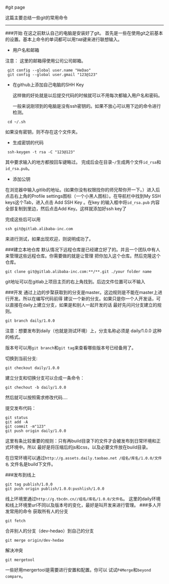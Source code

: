 #git page

 这篇主要总结一些git的常用命令
 
----------------------------------------------------------
###开始
 在这之前默认自己的电脑是安装好了git。
 首先是一些在使用git之前基本的设置。基本上命令的单词都可以用`TAB`键来进行联想输入。
* 用户名和邮箱

 注意： 这里的邮箱得使用公司公司邮箱。
 
```
 git config --global user.name "HeDao"
 git config --global user.gmail "123@123"
```
* 在github上添加自己电脑的SHH Key

  这样做的好处就是以后提交代码的时候就可以不用每次都输入用户名和密码。
  
  一般来说刚领到的电脑是没有ssh密钥的。如果不放心可以用下边的命令进行检测。
```
 cd ~/.sh
```
 如果没有密钥，则不存在这个文件夹。
 
* 生成密钥的代码

```
 ssh-keygen -t rsa -C "123@123"

```
 其中要求输入的地方都按回车键略过。
 完成后会在目录`~/`生成两个文件`id_rsa`和`id_rsa.pub`。
* 添加公钥

在浏览器中输入gitlib的地址。(如果你没有权限找你的师兄帮你开一下。）进入后点击右上角的Profile settings图标（一个小黑人图标）。在导航栏中找到My SSH keys这个Tab，进入点击 Add SSH Key 。在key 的输入框中将`id_rsa.pub` 内容全部复制到里边，然后点击Add Key。这样就添加好ssh key了
 

完成这些后可以用
```
ssh git@gitlab.alibaba-inc.com

``` 
来进行测试，如果出现欢迎，则说明成功了。

###建立本地仓库
默认情况下远程仓库是已经建立好了的。并且一个团队中有人来管理这些远程仓库。你需要做的就是让管理
把你加入这个仓库。然后克隆这个仓库。
```
git clone git@gitlab.alibaba-inc.com:**/**.git ./your folder name

``` 
git地址可以在gitlab上项目主页的右上角找到。后边文件位置可以不输入

###开发
通过上边的步棸获取到的分支是master。这边规则是不能在master上进行开发。所以在编写代码前得
建议一个新的分支。如果只是你一个人开发话，可以直接在daily上建立分支，如果是和别人一起开发的话
最好先问问分支建立的规则。
```
git branch daily/1.0.0
```
注意：想要发布到daily（也就是测试环境）上，分支名称必须是 daily/1.0.0 这种的格式。

版本号可以用`git branch`和`git tag`来查看哪些版本号已经备用了。

切换到当前分支:
```
git checkout daily/1.0.0
```
建立分支和切换分支可以合成一条命令：
```
git chechout -b daily/1.0.0
```
然后就可以按照需求修改代码....

提交发布代码：

```
git status 
git add -A
git commit -m"123"
git push origin daily/1.0.0

```
这里有条比较重要的规则：只有再build目录下的文件才会被发布到日常环境和正式环境中。所以
最好是将压缩后的js和css，以及必要文件放在build目录。

在日常环境可以通过`http://g.assets.daily.taobao.net /组名/库名/1.0.0/文件名` 文件名是build下文件。

###发布到线上
```
git tag publish/1.0.0
git push origin publish/1.0.0:pushlish/1.0.0
```
线上环境里通过`http://g.tbcdn.cn//组名/库名/1.0.0/文件名`。
这里的daily环境和线上环境里url不同以及版本号的变化，最好是叫开发来进行管理。
###多人开发常用的命令
获取所有人的分支
```
git fetch
```
合并别人的分支（dev-hedao）到自己的分支
```
git merge origin/dev-hedao
```
解决冲突
```
git mergetool
```
一些好用mergertool是需要进行安置和配置。你可以 试试`P4Merge`和`beyond compare`。 

 
 
